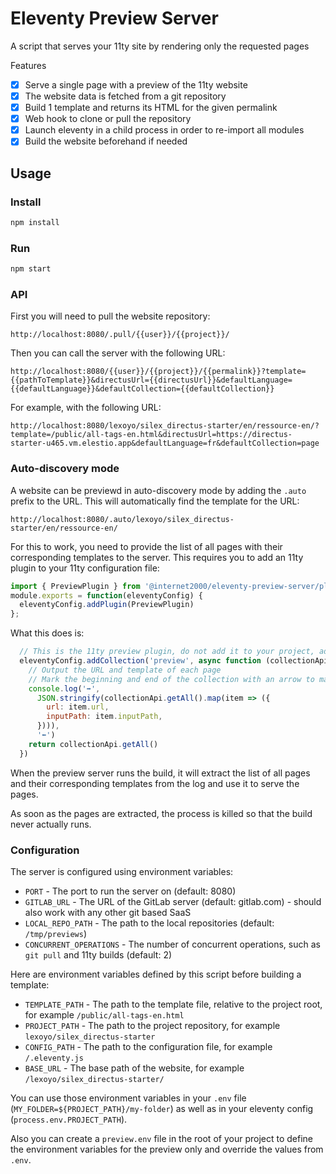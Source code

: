 # Eleventy Preview Server

A script that serves your 11ty site by rendering only the requested pages

Features

* [x] Serve a single page with a preview of the 11ty website
* [x] The website data is fetched from a git repository
* [x] Build 1 template and returns its HTML for the given permalink
* [x] Web hook to clone or pull the repository
* [x] Launch eleventy in a child process in order to re-import all modules
* [x] Build the website beforehand if needed

## Usage

### Install

```bash
npm install
```

### Run

```bash
npm start
```

### API

First you will need to pull the website repository:

```
http://localhost:8080/.pull/{{user}}/{{project}}/
```

Then you can call the server with the following URL:

```
http://localhost:8080/{{user}}/{{project}}/{{permalink}}?template={{pathToTemplate}}&directusUrl={{directusUrl}}&defaultLanguage={{defaultLanguage}}&defaultCollection={{defaultCollection}}
```

For example, with the following URL:

```
http://localhost:8080/lexoyo/silex_directus-starter/en/ressource-en/?template=/public/all-tags-en.html&directusUrl=https://directus-starter-u465.vm.elestio.app&defaultLanguage=fr&defaultCollection=page
```

### Auto-discovery mode

A website can be previewd in auto-discovery mode by adding the `.auto` prefix to the URL. This will automatically find the template for the URL:
```
http://localhost:8080/.auto/lexoyo/silex_directus-starter/en/ressource-en/
```

For this to work, you need to provide the list of all pages with their corresponding templates to the server. This requires you to add an 11ty plugin to your 11ty configuration file:

```js
import { PreviewPlugin } from '@internet2000/eleventy-preview-server/plugin'
module.exports = function(eleventyConfig) {
  eleventyConfig.addPlugin(PreviewPlugin)
};
```

What this does is:

```js
  // This is the 11ty preview plugin, do not add it to your project, add the plugin instead
  eleventyConfig.addCollection('preview', async function (collectionApi) {
    // Output the URL and template of each page
    // Mark the beginning and end of the collection with an arrow to make it easy to extract the list from the log
    console.log('➡',
      JSON.stringify(collectionApi.getAll().map(item => ({
        url: item.url,
        inputPath: item.inputPath,
      }))),
      '⬅')
    return collectionApi.getAll()
  })
```

When the preview server runs the build, it will extract the list of all pages and their corresponding templates from the log and use it to serve the pages.

As soon as the pages are extracted, the process is killed so that the build never actually runs. 

### Configuration

The server is configured using environment variables:

* `PORT` - The port to run the server on (default: 8080)
* `GITLAB_URL` - The URL of the GitLab server (default: gitlab.com) - should also work with any other git based SaaS
* `LOCAL_REPO_PATH` - The path to the local repositories (default: `/tmp/previews`)
* `CONCURRENT_OPERATIONS` - The number of concurrent operations, such as `git pull` and 11ty builds (default: 2)

Here are environment variables defined by this script before building a template:

* `TEMPLATE_PATH` - The path to the template file, relative to the project root, for example `/public/all-tags-en.html`
* `PROJECT_PATH` - The path to the project repository, for example `lexoyo/silex_directus-starter`
* `CONFIG_PATH` - The path to the configuration file, for example `/.eleventy.js`
* `BASE_URL` - The base path of the website, for example `/lexoyo/silex_directus-starter/`

You can use those environment variables in your `.env` file (`MY_FOLDER=${PROJECT_PATH}/my-folder`) as well as in your eleventy config (`process.env.PROJECT_PATH`).

Also you can create a `preview.env` file in the root of your project to define the environment variables for the preview only and override the values from `.env`.